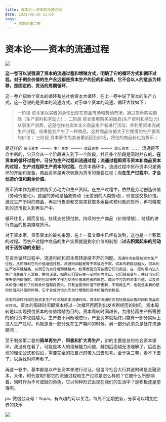 ```yaml
---
title: 资本论——资本的流通过程 
date: 2021-05-26 11:00
tags: 
    - 资本论第二卷
---
```

# 资本论——资本的流通过程 

![](/202104/capital_product_circulation.png)

**这一卷可以说强调了资本的流通过程和增殖方式，明确了它的循环方式和循环过程。对于剩余价值的生产永远都是资本生产的目的和动机，它不会以人的意志为转移，是固定的、灵活的周期循环**。

这一卷介绍单个资本的循环和总社会资本大循环，在上一卷中说了资本的生产方式，这一卷说的是资本的流通方式。对于单个资本的流通，循环大致如下：

> 一阶段 资本家以买者的身份出现在商品市场和劳动市场，通过货币购买商品（生产资料和劳动力）；
> 二阶段 资本家用购买的商品(生产资料和劳动力)从事生产消费，这是他作为资本主义商品生产者进行活动，并利用资本完成生产过程。结果是会产生了一种商品，这种商品价值大于它使用的生产要素的价值；
> 三阶段 资本家作为卖者重新回到市场，将他的商品转化为货币；

是这样的 `货币资本 ————> 生产资本 ————> 商品资本 ————> 货币资本 ...`，流通是不会中断的，它只会从一个阶段进入到下一个阶段，并且多个阶段是同时并存的。**在资本的循环过程中，可分为生产过程和流通过程；流通过程即货币资本和商品资本的过程，生产过程即生产资本的过程**。在资本循环中，流通过程中货币资本只是循环的开始和准备，商品资本是再次转换为货币的重要过程；而**在生产过程中，才会创造价值和剩余价值**。

货币资本作为预付款购买劳动力和生产资料。在生产过程中，依然是劳动创造价值（劳动价值论）。这里的劳动是抽象劳动（无差别的人类劳动），价值是交换价值。通过生产所得的商品，再进行售卖和交易来获取多余最初预付款的货币，再将赚取到的货币投入到再生产中。

循环往复，周而复始，持续支付预付款，持续的生产商品（价值增殖），持续的进行商品的售卖赚取货币。

对于资本家，货币资本的最初来源，在上一篇文章中已经有说到，这也是一个积累的过程。而生产过程中商品的生产实质就是剩余价值的剥削（**过去积累起来的劳动对于活劳动的支配**）。

在资本循环过程中，流通时间和资本周转是绕不开的问题。`流通时间会限制资本生产过程，从而限制它的价值增值过程。流通时间越是等于零或近于零，资本的职能就越大，资本的生产效率就越高，从而它的自行增殖就越大。如果商品没有按照它们的用途，在一定时期内进入生产消费或个人消费，换句话说，如果它们没有在一定时间内卖出，它们就会变坏，并且当它们丧失使用价值时，同时也就丧失了作为交换价值承担者的属性。商品中包含的资本价值，以及资本价值中增长了的剩余价值都将丧失。只有当使用价值不断更新，不断再生产，也就是由新的使用价值来补偿的时候，它才会成为恒久而自行增殖的资本价值的承担者。`

`资本的周转时间包括资本生产时间和资本流通时间，资本的流通时间包括商品出售时间和商品购买时间`。资本的周转时间即资本经过一次循环再回到出发点所经历的时间。资本周转是以实现预付资本的价值增殖为目的。资本周转时间越长，为维持再生产所需要的预付资本也就越大。生产要不间断地进行，产业资本就始终只能有一部分实际上进入生产过程。也就是当一部分处在生产期间的时候，另一部分必须总是处在流通期间；

至于剩余第二卷的**简单再生产**、**积极和扩大再生产**，讲的主要是总的社会资本循环，我没有在看了，可能是本人的理解能力问题，越到后面越无法理解了。后面出现的理论公式和假设，需要完全的把自己的带入进去思考。至于第三卷，看不下去了，以后找时间再看了。

再这一卷中，基本都是以产业资本来进行论证。但当今社会大行其道的确是金融资本，大佬，时代变啦!!那它的流通过程和生产过程是怎么样的？它被什么所影响着，同时作为不可或缺的角色，它以何种形式出现在我们的生活中？是积极还是堕落呢。

ps: 微信公众号：Yopai，有兴趣的可以关注，每周不定期更新，分享可以增加世界的快乐

![](/webChat1.png)